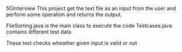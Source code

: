5GInterview
This project get the text file as an input from the user and perform some operation and returns the output.

FileSorting.java is the main class to execute the code
Testcases.java contains different test data

These test checks wheather given input is valid or not
